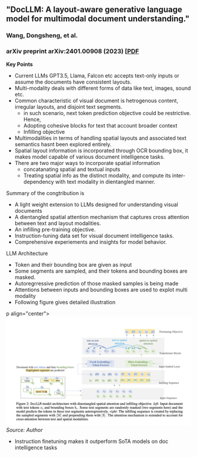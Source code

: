 ## "DocLLM: A layout-aware generative language model for multimodal document understanding."
### Wang, Dongsheng, et al.
### arXiv preprint arXiv:2401.00908 (2023) [[PDF](https://arxiv.org/pdf/2401.00908.pdf)

**Key Points**
- Current LLMs GPT3.5, Llama, Falcon etc accepts text-only inputs or assume the documents have consistent layouts.
- Multi-modality deals with different forms of data like text, images, sound etc.
- Common characteristic of visual document is hetrogenous content, irregular layouts, and disjoint text segments. 
    - in such scenario, next token prediction objective could be restrictive. Hence, 
    - Adopting cohesive blocks for text that account broader context
    - Infilling objective 
- Multimodalities in terms of handling spatial layouts and associated text semantics hasnt been explored entirely. 
- Spatial layout information is incorporated through OCR bounding box, it makes model capable of various document intelligence tasks.
- There are two major ways to incorporate spatial information
    - concatanating spatial and textual inputs
    -  Treating spatial info as the distinct modality, and compute its inter-dependency with text modality in dientangled manner. 



Summary of the congtribution is
- A light weight extension to LLMs designed for understanding visual documents
- A dientangled spatial attention mechanism that captures cross attention between text and layout modalities.
- An infilling pre-training objective.
- Instruction-tuning data set for visual document intelligence tasks.
- Comprehensive experiements and insights for model behavior.

LLM Architecture
- Token and their bounding box are given as input
- Some segments are sampled, and their tokens and bounding boxes are masked.
- Autoregrressive prediction of those masked samples is being made
- Attentions between inputs and bounding boxes are used to explot multi modality
- Following figure gives detailed illustration

p align="center">
<img width=600 src="images/DocLLM_arch.png">
<em>Source: Author</em>
</p>

- Instruction finetuning makes it outperform SoTA models on doc intelligence tasks